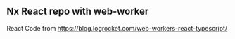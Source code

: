 ## Nx React repo with web-worker

React Code from https://blog.logrocket.com/web-workers-react-typescript/
